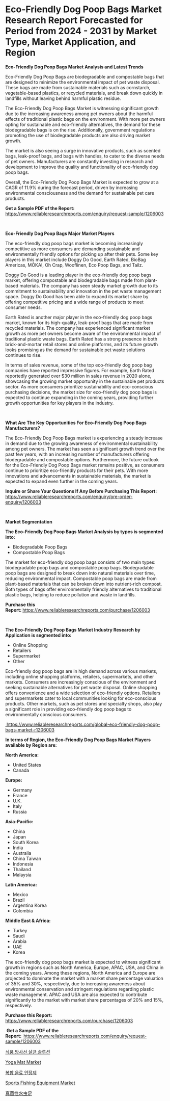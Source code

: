 <p><h1>Eco-Friendly Dog Poop Bags Market Research Report Forecasted for Period from 2024 -  2031 by Market Type, Market Application, and Region</h1></p><p><strong>Eco-Friendly Dog Poop Bags Market Analysis and Latest Trends</strong></p>
<p><p>Eco-Friendly Dog Poop Bags are biodegradable and compostable bags that are designed to minimize the environmental impact of pet waste disposal. These bags are made from sustainable materials such as cornstarch, vegetable-based plastics, or recycled materials, and break down quickly in landfills without leaving behind harmful plastic residue.</p><p>The Eco-Friendly Dog Poop Bags Market is witnessing significant growth due to the increasing awareness among pet owners about the harmful effects of traditional plastic bags on the environment. With more pet owners opting for sustainable and eco-friendly alternatives, the demand for these biodegradable bags is on the rise. Additionally, government regulations promoting the use of biodegradable products are also driving market growth.</p><p>The market is also seeing a surge in innovative products, such as scented bags, leak-proof bags, and bags with handles, to cater to the diverse needs of pet owners. Manufacturers are constantly investing in research and development to improve the quality and functionality of eco-friendly dog poop bags.</p><p>Overall, the Eco-Friendly Dog Poop Bags Market is expected to grow at a CAGR of 11.9% during the forecast period, driven by increasing environmental consciousness and the demand for sustainable pet care products.</p></p>
<p><strong>Get a Sample PDF of the Report:&nbsp;</strong> <a href="https://www.reliableresearchreports.com/enquiry/request-sample/1206003">https://www.reliableresearchreports.com/enquiry/request-sample/1206003</a></p>
<p>&nbsp;</p>
<p><strong>Eco-Friendly Dog Poop Bags Major Market Players</strong></p>
<p><p>The eco-friendly dog poop bags market is becoming increasingly competitive as more consumers are demanding sustainable and environmentally friendly options for picking up after their pets. Some key players in this market include Doggy Do Good, Earth Rated, BioBag Americas, MŌKAI, Oh Crap, Wooflinen, Eco Poop Bags, and Tailz.</p><p>Doggy Do Good is a leading player in the eco-friendly dog poop bags market, offering compostable and biodegradable bags made from plant-based materials. The company has seen steady market growth due to its commitment to sustainability and innovation in the pet waste management space. Doggy Do Good has been able to expand its market share by offering competitive pricing and a wide range of products to meet consumer needs.</p><p>Earth Rated is another major player in the eco-friendly dog poop bags market, known for its high-quality, leak-proof bags that are made from recycled materials. The company has experienced significant market growth as more pet owners become aware of the environmental impact of traditional plastic waste bags. Earth Rated has a strong presence in both brick-and-mortar retail stores and online platforms, and its future growth looks promising as the demand for sustainable pet waste solutions continues to rise.</p><p>In terms of sales revenue, some of the top eco-friendly dog poop bag companies have reported impressive figures. For example, Earth Rated reportedly generated over $30 million in sales revenue in 2020 alone, showcasing the growing market opportunity in the sustainable pet products sector. As more consumers prioritize sustainability and eco-conscious purchasing decisions, the market size for eco-friendly dog poop bags is expected to continue expanding in the coming years, providing further growth opportunities for key players in the industry.</p></p>
<p>&nbsp;</p>
<p><strong>What Are The Key Opportunities For Eco-Friendly Dog Poop Bags Manufacturers?</strong></p>
<p><p>The Eco-Friendly Dog Poop Bags market is experiencing a steady increase in demand due to the growing awareness of environmental sustainability among pet owners. The market has seen a significant growth trend over the past few years, with an increasing number of manufacturers offering biodegradable and compostable options. Furthermore, the future outlook for the Eco-Friendly Dog Poop Bags market remains positive, as consumers continue to prioritize eco-friendly products for their pets. With more innovations and advancements in sustainable materials, the market is expected to expand even further in the coming years.</p></p>
<p><strong>Inquire or Share Your Questions If Any Before Purchasing This Report:</strong> <a href="https://www.reliableresearchreports.com/enquiry/pre-order-enquiry/1206003">https://www.reliableresearchreports.com/enquiry/pre-order-enquiry/1206003</a></p>
<p>&nbsp;</p>
<p><strong>Market Segmentation</strong></p>
<p><strong>The Eco-Friendly Dog Poop Bags Market Analysis by types is segmented into:</strong></p>
<p><ul><li>Biodegradable Poop Bags</li><li>Compostable Poop Bags</li></ul></p>
<p><p>The market for eco-friendly dog poop bags consists of two main types: biodegradable poop bags and compostable poop bags. Biodegradable poop bags are designed to break down into natural materials over time, reducing environmental impact. Compostable poop bags are made from plant-based materials that can be broken down into nutrient-rich compost. Both types of bags offer environmentally friendly alternatives to traditional plastic bags, helping to reduce pollution and waste in landfills.</p></p>
<p><strong>Purchase this Report:&nbsp;</strong><a href="https://www.reliableresearchreports.com/purchase/1206003">https://www.reliableresearchreports.com/purchase/1206003</a></p>
<p>&nbsp;</p>
<p><strong>The Eco-Friendly Dog Poop Bags Market Industry Research by Application is segmented into:</strong></p>
<p><ul><li>Online Shopping</li><li>Retailers</li><li>Supermarket</li><li>Other</li></ul></p>
<p><p>Eco-friendly dog poop bags are in high demand across various markets, including online shopping platforms, retailers, supermarkets, and other markets. Consumers are increasingly conscious of the environment and seeking sustainable alternatives for pet waste disposal. Online shopping offers convenience and a wide selection of eco-friendly options. Retailers and supermarkets cater to local communities looking for eco-conscious products. Other markets, such as pet stores and specialty shops, also play a significant role in providing eco-friendly dog poop bags to environmentally conscious consumers.</p></p>
<p><a href="https://www.reliableresearchreports.com/global-eco-friendly-dog-poop-bags-market-r1206003">&nbsp;https://www.reliableresearchreports.com/global-eco-friendly-dog-poop-bags-market-r1206003</a></p>
<p><strong>In terms of Region, the Eco-Friendly Dog Poop Bags Market Players available by Region are:</strong></p>
<p>
    <p> <strong> North America: </strong>
        <ul>
            <li>United States</li>
            <li>Canada</li>
        </ul>
        </p> 
    <p> <strong> Europe: </strong>
        <ul>
            <li>Germany</li>
            <li>France</li>
            <li>U.K.</li>
            <li>Italy</li>
            <li>Russia</li>
        </ul>
        </p> 
    <p> <strong> Asia-Pacific: </strong>
        <ul>
            <li>China</li>
            <li>Japan</li>
            <li>South Korea</li>
            <li>India</li>
            <li>Australia</li>
            <li>China Taiwan</li>
            <li>Indonesia</li>
            <li>Thailand</li>
            <li>Malaysia</li>
        </ul>
        </p> 
    <p> <strong> Latin America: </strong>
        <ul>
            <li>Mexico</li>
            <li>Brazil</li>
            <li>Argentina Korea</li>
            <li>Colombia</li>
        </ul>
        </p> 
    <p> <strong> Middle East & Africa: </strong>
        <ul>
            <li>Turkey</li>
            <li>Saudi</li>
            <li>Arabia</li>
            <li>UAE</li>
            <li>Korea</li>
        </ul>
    </p>
    </p>
<p><p>The eco-friendly dog poop bags market is expected to witness significant growth in regions such as North America, Europe, APAC, USA, and China in the coming years. Among these regions, North America and Europe are projected to dominate the market with a market share percentage valuation of 35% and 30%, respectively, due to increasing awareness about environmental conservation and stringent regulations regarding plastic waste management. APAC and USA are also expected to contribute significantly to the market with market share percentages of 20% and 15%, respectively.</p></p>
<p><strong>Purchase this Report: </strong><a href="https://www.reliableresearchreports.com/purchase/1206003">https://www.reliableresearchreports.com/purchase/1206003</a></p>
<p>&nbsp;<strong>Get a Sample PDF of the Report:&nbsp;&nbsp;</strong><a href="https://www.reliableresearchreports.com/enquiry/request-sample/1206003">https://www.reliableresearchreports.com/enquiry/request-sample/1206003</a></p>
<p><strong></strong></p>
<p><p><a href="https://github.com/Gregost89076vddcv/Market-Research-Report-List-1/blob/main/1706458153544.md">식품 방사선 살균 솔루션</a></p><p><a href="https://github.com/qdaxyrhp12/Market-Research-Report-List-1/blob/main/yoga-mat-market.md">Yoga Mat Market</a></p><p><a href="https://github.com/anton65482023/Market-Research-Report-List-1/blob/main/7722868153543.md">복합 음료 안정제</a></p><p><a href="https://github.com/sajonf007/Market-Research-Report-List-1/blob/main/sports-fishing-equipment-market.md">Sports Fishing Equipment Market</a></p><p><a href="https://github.com/CarlieShields/Market-Research-Report-List-1/blob/main/6493455145357.md">真菌性水虫足</a></p></p>